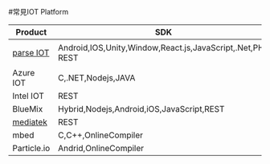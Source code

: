 #常見IOT Platform

| Product | SDK | MQTT | CoAP | 6LowPan |
| -- | -- |-- | -- | -- |
| [parse IOT](https://www.parse.com)  | Android,IOS,Unity,Window,React.js,JavaScript,.Net,PHP  REST |即將上線| | |
| Azure IOT  | C,.NET,Nodejs,JAVA |YES |YES|YES|
| Intel IOT | REST |YES|||
| BlueMix | Hybrid,Nodejs,Android,iOS,JavaScript,REST |YES|YES|YES|
| [mediatek](https://mcs.mediatek.com/zh-TW/) | REST |YES||||
| mbed | C,C++,OnlineCompiler ||YES|Yes| 
| Particle.io | Andrid,OnlineCompiler |||Yes| 